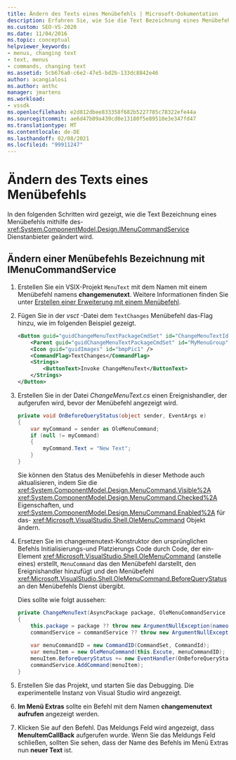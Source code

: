 ```yaml
---
title: Ändern des Texts eines Menübefehls | Microsoft-Dokumentation
description: Erfahren Sie, wie Sie die Text Bezeichnung eines Menübefehls mithilfe des IMenuCommandService-diensdienstansehens ändern, indem Sie dieses Codebeispiel überprüfen.
ms.custom: SEO-VS-2020
ms.date: 11/04/2016
ms.topic: conceptual
helpviewer_keywords:
- menus, changing text
- text, menus
- commands, changing text
ms.assetid: 5cb676a0-c6e2-47e5-bd2b-133dc8842e46
author: acangialosi
ms.author: anthc
manager: jmartens
ms.workload:
- vssdk
ms.openlocfilehash: e2d812dbee833358f682b5227785c78322efe44a
ms.sourcegitcommit: ae6d47b09a439cd0e13180f5e89510e3e347fd47
ms.translationtype: MT
ms.contentlocale: de-DE
ms.lasthandoff: 02/08/2021
ms.locfileid: "99911247"
---
```

# <a name="change-the-text-of-a-menu-command"></a>Ändern des Texts eines Menübefehls
In den folgenden Schritten wird gezeigt, wie die Text Bezeichnung eines Menübefehls mithilfe des- <xref:System.ComponentModel.Design.IMenuCommandService> Dienstanbieter geändert wird.

## <a name="changing-a-menu-command-label-with-the-imenucommandservice"></a>Ändern einer Menübefehls Bezeichnung mit IMenuCommandService

1. Erstellen Sie ein VSIX-Projekt `MenuText` mit dem Namen mit einem Menübefehl namens **changemenutext**. Weitere Informationen finden Sie unter [Erstellen einer Erweiterung mit einem Menübefehl](../extensibility/creating-an-extension-with-a-menu-command.md).

2. Fügen Sie in der *vsct* -Datei dem `TextChanges` Menübefehl das-Flag hinzu, wie im folgenden Beispiel gezeigt.

    ```xml
    <Button guid="guidChangeMenuTextPackageCmdSet" id="ChangeMenuTextId" priority="0x0100" type="Button">
        <Parent guid="guidChangeMenuTextPackageCmdSet" id="MyMenuGroup" />
        <Icon guid="guidImages" id="bmpPic1" />
        <CommandFlag>TextChanges</CommandFlag>
        <Strings>
            <ButtonText>Invoke ChangeMenuText</ButtonText>
        </Strings>
    </Button>
    ```

3. Erstellen Sie in der Datei *ChangeMenuText.cs* einen Ereignishandler, der aufgerufen wird, bevor der Menübefehl angezeigt wird.

    ```csharp
    private void OnBeforeQueryStatus(object sender, EventArgs e)
    {
        var myCommand = sender as OleMenuCommand;
        if (null != myCommand)
        {
            myCommand.Text = "New Text";
        }
    }
    ```

    Sie können den Status des Menübefehls in dieser Methode auch aktualisieren, indem Sie die <xref:System.ComponentModel.Design.MenuCommand.Visible%2A> <xref:System.ComponentModel.Design.MenuCommand.Checked%2A> Eigenschaften, und <xref:System.ComponentModel.Design.MenuCommand.Enabled%2A> für das- <xref:Microsoft.VisualStudio.Shell.OleMenuCommand> Objekt ändern.

4. Ersetzen Sie im changemenutext-Konstruktor den ursprünglichen Befehls Initialisierungs-und Platzierungs Code durch Code, der ein-Element <xref:Microsoft.VisualStudio.Shell.OleMenuCommand> (anstelle eines) erstellt, `MenuCommand` das den Menübefehl darstellt, den Ereignishandler hinzufügt und den Menübefehl <xref:Microsoft.VisualStudio.Shell.OleMenuCommand.BeforeQueryStatus> an den Menübefehls Dienst übergibt.

    Dies sollte wie folgt aussehen:

    ```csharp
    private ChangeMenuText(AsyncPackage package, OleMenuCommandService commandService)
    {
        this.package = package ?? throw new ArgumentNullException(nameof(package));
        commandService = commandService ?? throw new ArgumentNullException(nameof(commandService));
        
        var menuCommandID = new CommandID(CommandSet, CommandId);
        var menuItem = new OleMenuCommand(this.Excute, menuCommandID);
        menuItem.BeforeQueryStatus += new EventHandler(OnBeforeQueryStatus);
        commandService.AddCommand(menuItem);
    }
    ```

5. Erstellen Sie das Projekt, und starten Sie das Debugging. Die experimentelle Instanz von Visual Studio wird angezeigt.

6. **Im Menü Extras** sollte ein Befehl mit dem Namen **changemenutext aufrufen** angezeigt werden.

7. Klicken Sie auf den Befehl. Das Meldungs Feld wird angezeigt, dass **MenuItemCallBack** aufgerufen wurde. Wenn Sie das Meldungs Feld schließen, sollten Sie sehen, dass der Name des Befehls im Menü Extras nun **neuer Text** ist.
